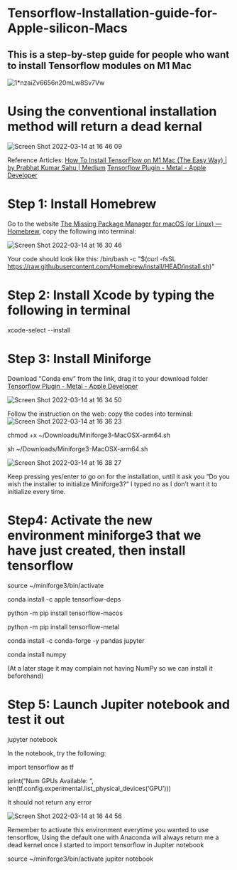 # Tensorflow-Installation-guide-for-Apple-silicon-Macs
## This is a step-by-step guide for people who want to install Tensorflow modules on M1 Mac 
![1*nzaiZv6656n20mLw8Sv7Vw](https://user-images.githubusercontent.com/91990283/158278956-87600dee-955b-40ff-a5a0-712abbb5ac28.jpeg)
# Using the conventional installation method will return a dead kernal 
![Screen Shot 2022-03-14 at 16 46 09](https://user-images.githubusercontent.com/91990283/158278876-a753e82c-cbd5-4805-a9a6-6e19ed579f69.png)

Reference Articles:
[How To Install TensorFlow on M1 Mac (The Easy Way) | by Prabhat Kumar Sahu | Medium](https://caffeinedev.medium.com/how-to-install-tensorflow-on-m1-mac-8e9b91d93706)
[Tensorflow Plugin - Metal - Apple Developer](https://developer.apple.com/metal/tensorflow-plugin/)

# Step 1: Install Homebrew
Go to the website [The Missing Package Manager for macOS (or Linux) — Homebrew](https://brew.sh), copy the following into terminal:

![Screen Shot 2022-03-14 at 16 30 46](https://user-images.githubusercontent.com/91990283/158277567-bf090563-1613-4738-8a12-89da910a7043.png)

Your code should look like this: /bin/bash -c "$(curl -fsSL https://raw.githubusercontent.com/Homebrew/install/HEAD/install.sh)"

# Step 2: Install Xcode by typing the following in terminal
xcode-select --install

# Step 3: Install Miniforge
Download “Conda env” from the link, drag it to your download folder
[Tensorflow Plugin - Metal - Apple Developer](https://developer.apple.com/metal/tensorflow-plugin/)

![Screen Shot 2022-03-14 at 16 34 50](https://user-images.githubusercontent.com/91990283/158277919-1e6563a2-cc45-4599-a0c8-af719211557e.png)

Follow the instruction on the web: copy the codes into terminal:
![Screen Shot 2022-03-14 at 16 36 23](https://user-images.githubusercontent.com/91990283/158278010-2dc41b63-7e9a-4daf-a4b5-2ecbc9fd0769.png)

chmod +x ~/Downloads/Miniforge3-MacOSX-arm64.sh

sh ~/Downloads/Miniforge3-MacOSX-arm64.sh

![Screen Shot 2022-03-14 at 16 38 27](https://user-images.githubusercontent.com/91990283/158278232-d67b83ae-27a4-4047-a8a9-b037633fdd77.png)

Keep pressing yes/enter to go on for the installation, until it ask you “Do you wish the installer to initialize Miniforge3?”
I typed no as I don’t want it to initialize every time.

# Step4: Activate the new environment miniforge3 that we have just created, then install tensorflow 

source ~/miniforge3/bin/activate

conda install -c apple tensorflow-deps

python -m pip install tensorflow-macos

python -m pip install tensorflow-metal

conda install -c conda-forge -y pandas jupyter

conda install numpy 

(At a later stage it may complain not having NumPy so we can install it beforehand) 

# Step 5: Launch Jupiter notebook and test it out 

jupyter notebook

In the notebook, try the following:

import tensorflow as tf

print(“Num GPUs Available: “, len(tf.config.experimental.list_physical_devices(‘GPU’)))

It should not return any error

![Screen Shot 2022-03-14 at 16 44 56](https://user-images.githubusercontent.com/91990283/158278725-efe0af23-c87f-47b5-b363-5ab3006176f0.png)

Remember to activate this environment everytime you wanted to use tensorflow, Using the default one with Anaconda will always return me a dead kernel once I started to import tensorflow in Jupiter notebook 

source ~/miniforge3/bin/activate
jupiter notebook 
